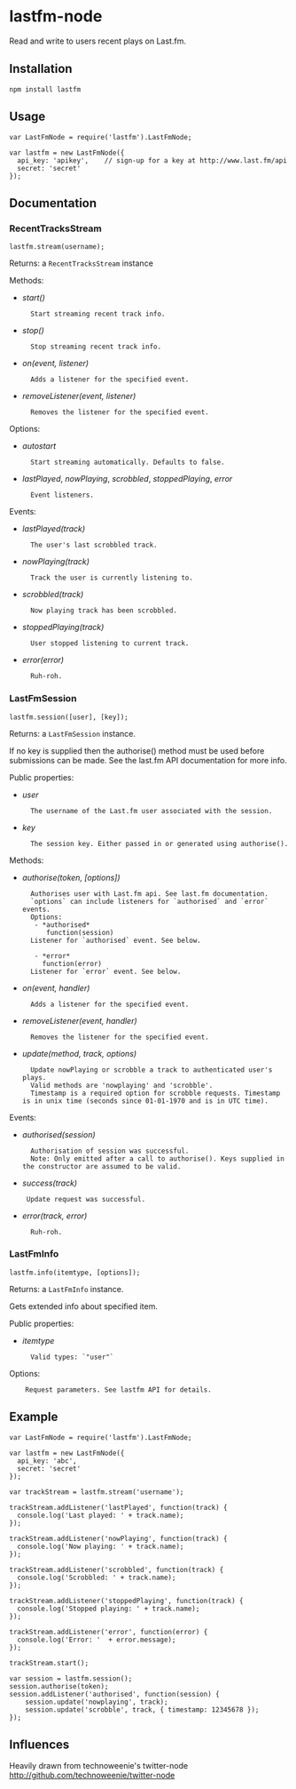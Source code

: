 # lastfm-node

Read and write to users recent plays on Last.fm.

## Installation

    npm install lastfm

## Usage

    var LastFmNode = require('lastfm').LastFmNode;
  
    var lastfm = new LastFmNode({
      api_key: 'apikey',    // sign-up for a key at http://www.last.fm/api
      secret: 'secret'
    });

## Documentation

### RecentTracksStream

    lastfm.stream(username);

Returns: a `RecentTracksStream` instance

Methods:

- *start()*

        Start streaming recent track info.

- *stop()*

        Stop streaming recent track info.

- *on(event, listener)*

        Adds a listener for the specified event.

- *removeListener(event, listener)*

        Removes the listener for the specified event.

Options:

- *autostart*

        Start streaming automatically. Defaults to false.

- *lastPlayed*, *nowPlaying*, *scrobbled*, *stoppedPlaying*, *error*

        Event listeners.

Events:

- *lastPlayed(track)*

        The user's last scrobbled track.

- *nowPlaying(track)*

        Track the user is currently listening to.

- *scrobbled(track)*
        
        Now playing track has been scrobbled.

- *stoppedPlaying(track)*

        User stopped listening to current track.

- *error(error)*

        Ruh-roh.

### LastFmSession

    lastfm.session([user], [key]);

Returns: a `LastFmSession` instance.

If no key is supplied then the authorise() method must be used before submissions can be made. See the last.fm API documentation for more info.

Public properties:

- *user*

        The username of the Last.fm user associated with the session.

- *key*

        The session key. Either passed in or generated using authorise().

Methods:

- *authorise(token, [options])*

        Authorises user with Last.fm api. See last.fm documentation.
        `options` can include listeners for `authorised` and `error` events.
        Options:
         - *authorised*
            function(session)
        Listener for `authorised` event. See below.

         - *error*
           function(error)
        Listener for `error` event. See below.

- *on(event, handler)*

        Adds a listener for the specified event.

- *removeListener(event, handler)*

        Removes the listener for the specified event.

- *update(method, track, options)*

        Update nowPlaying or scrobble a track to authenticated user's plays.
        Valid methods are 'nowplaying' and 'scrobble'.
        Timestamp is a required option for scrobble requests. Timestamp is in unix time (seconds since 01-01-1970 and is in UTC time).

Events:

- *authorised(session)*

        Authorisation of session was successful.
        Note: Only emitted after a call to authorise(). Keys supplied in the constructor are assumed to be valid.

- *success(track)*

       Update request was successful. 

- *error(track, error)*

        Ruh-roh.

### LastFmInfo

    lastfm.info(itemtype, [options]);

Returns: a `LastFmInfo` instance.

Gets extended info about specified item.

Public properties:

- *itemtype*

        Valid types: `"user"`

Options:

        Request parameters. See lastfm API for details.

## Example

    var LastFmNode = require('lastfm').LastFmNode;
    
    var lastfm = new LastFmNode({
      api_key: 'abc',
      secret: 'secret'
    });

    var trackStream = lastfm.stream('username');
    
    trackStream.addListener('lastPlayed', function(track) {
      console.log('Last played: ' + track.name);
    });
    
    trackStream.addListener('nowPlaying', function(track) {
      console.log('Now playing: ' + track.name);
    });

    trackStream.addListener('scrobbled', function(track) {
      console.log('Scrobbled: ' + track.name);
    });

    trackStream.addListener('stoppedPlaying', function(track) {
      console.log('Stopped playing: ' + track.name);
    });

    trackStream.addListener('error', function(error) {
      console.log('Error: '  + error.message);
    });

    trackStream.start();

    var session = lastfm.session();
    session.authorise(token);
    session.addListener('authorised', function(session) {
        session.update('nowplaying', track);
        session.update('scrobble', track, { timestamp: 12345678 });
    });

## Influences

Heavily drawn from technoweenie's twitter-node  
http://github.com/technoweenie/twitter-node
